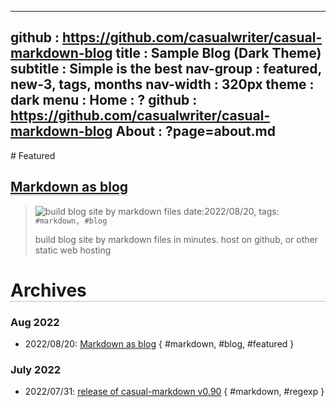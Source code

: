 -----------------------------------------------------------------------------
github     : https://github.com/casualwriter/casual-markdown-blog
title      : Sample Blog (Dark Theme)
subtitle   : Simple is the best
nav-group  : featured, new-3, tags, months
nav-width  : 320px
theme      : dark
menu       : 
   Home    : ?
   github  : https://github.com/casualwriter/casual-markdown-blog
   About   : ?page=about.md
-----------------------------------------------------------------------------
<style comment="additional style">
#header { {{css-header}}  }
#left-panel  { width:{{nav-width}} }
#right-panel { left: calc({{nav-width}} + 20px) }
h1 { border-bottom:1px dotted grey }
.nav-post a  { color: teal }
.nav-tag  a  { color: green }
.nav-month a { color: grey }
.post-date   { font-size:10px; color:#aaa }
.post-title  { font-size:16px; }
.post-tags   { left-margin:20px; padding:4px; font-size:10px; color:green }
#md-post a { border-bottom:1px dotted grey }
</style>

<div id="md-post">
# Featured

## [Markdown as blog](../blog-content/20220820-markdown-as-blog.md)
> ![build blog site by markdown files](../blog-content/campo01.jpg)
> date:2022/08/20, tags: `#markdown, #blog`
> 
> build blog site by markdown files in minutes.
> host on github, or other static web hosting  

# Archives
   
### Aug 2022
                    
* 2022/08/20: [Markdown as blog](../blog-content/20220820-markdown-as-blog.md) { #markdown, #blog, #featured }

### July 2022
                    
* 2022/07/31: [release of casual-markdown v0.90](../blog-content/20220731-casual-markdown-v0.90.md) { #markdown, #regexp }
</div>